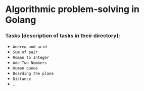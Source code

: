 # Algorithmic problem-solving in Golang

### Tasks (description of tasks in their directory):
* `Andrew and acid`
* `Sum of pair`
* `Roman to Integer`
* `Add Two Numbers`
* `Human queue`
* `Boarding the plane`
* `Distance`
* ...